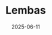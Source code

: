 ---  
layout: startup_page  
title: "Lembas"  
id: "hellolembas.com"  
permalink: "/lembashellolembas.com06112025/"  
website: "http://www.hellolembas.com/"  
funding_round: "Pre-Seed"  
funding_amount: "$3.6M"  
investors: "FLORA Ventures, Bluestein Ventures, Fresh Fund, Longevity Venture Partners, Maia Ventures, Siddhi Capital, Mandi Ventures, SDH"  
about: "Lembas is an AI-powered bioactive peptide discovery company developing food-grade ingredients for the functional food and supplements industry. Their first solution, GLP-1 Edge, aims to naturally regulate appetite and support metabolism for weight management. The company's AI platform rapidly designs and analyzes bioactive peptides, creating solutions that can integrate into everyday food and supplements."  
markets: "Healthtech, Foodtech, Supplements"  
hq: "Tel Aviv, Israel"  
founded_year: "2024"  
linkedin: "https://www.linkedin.com/company/hellolembas/"  
twitter: ""  
instagram: ""  
facebook: ""  
crunchbase: "https://www.crunchbase.com/organization/lembas"  
pitchbook: "https://pitchbook.com/profiles/company/731907-10"  

date_display: "11-Jun-2025"  
date: "2025-06-11"

# SEO Optimization  
meta_title: "Lembas - Pre-Seed Funding ($3.6M)"  
meta_description: "Lembas, Lembas is an AI-powered bioactive peptide discovery company developing food-grade ingredients for the functional food and supplements industry. Their ..."  
meta_keywords: "Lembas, Healthtech, Foodtech, Supplements, Pre-Seed funding"  
canonical_url: "https://startup.projectstartups.com/lembashellolembas.com06112025/"  
---